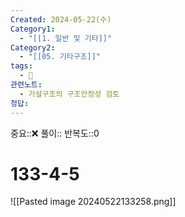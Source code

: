 ```yaml
---
Created: 2024-05-22(수)
Category1:
  - "[[1. 일반 및 기타]]"
Category2:
  - "[[05. 기타구조]]"
tags:
  - 🧮
관련노트:
  - 가설구조의 구조안정성 검토
정답:
---
```

중요::❌
풀이::
반복도::0
#  133-4-5

![[Pasted image 20240522133258.png]]